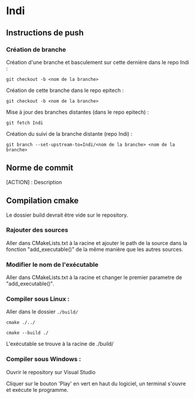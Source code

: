 # Indi

## Instructions de push

### Création de branche

Création d'une branche et basculement sur cette dernière dans le repo Indi :

``` git checkout -b <nom de la branche> ```

Création de cette branche dans le repo epitech :

``` git checkout -b <nom de la branche> ```

Mise à jour des branches distantes (dans le repo epitech) :

``` git fetch Indi ```

Création du suivi de la branche distante (repo Indi) :

``` git branch --set-upstream-to=Indi/<nom de la branche> <nom de la branche> ```

## Norme de commit

[ACTION] : Description

## Compilation cmake

Le dossier build devrait être vide sur le repository.

### Rajouter des sources

Aller dans CMakeLists.txt à la racine et ajouter le path de la source dans la fonction "add_executable()" de la même manière que les autres sources.

### Modifier le nom de l'exécutable

Aller dans CMakeLists.txt à la racine et changer le premier parametre de "add_executable()".

### Compiler sous Linux :

Aller dans le dossier `./build/`

``` cmake ./../ ```

``` cmake --build ./ ```

L'exécutable se trouve à la racine de ./build/

### Compiler sous Windows :

Ouvrir le repository sur Visual Studio

Cliquer sur le bouton 'Play' en vert en haut du logiciel, un terminal s'ouvre et exécute le programme.